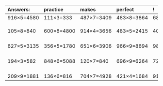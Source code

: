 | Answers: | practice | makes | perfect | ! |
| :--- | :--- | :--- | :--- | :--- |
| 916×5=4580 | 111×3=333 | 487×7=3409 | 483×8=3864 | 682×5=3410 | 
|   |   |   |   |   | 
|   |   |   |   |   | 
|   |   |   |   |   | 
| 105×8=840 | 600×8=4800 | 914×4=3656 | 483×5=2415 | 401×3=1203 | 
|   |   |   |   |   | 
|   |   |   |   |   | 
|   |   |   |   |   | 
|   |   |   |   |   | 
| 627×5=3135 | 356×5=1780 | 651×6=3906 | 966×9=8694 | 987×2=1974 | 
|   |   |   |   |   | 
|   |   |   |   |   | 
|   |   |   |   |   | 
|   |   |   |   |   | 
| 194×3=582 | 848×6=5088 | 120×7=840 | 696×9=6264 | 724×8=5792 | 
|   |   |   |   |   | 
|   |   |   |   |   | 
|   |   |   |   |   | 
|   |   |   |   |   | 
| 209×9=1881 | 136×6=816 | 704×7=4928 | 421×4=1684 | 911×3=2733 | 

